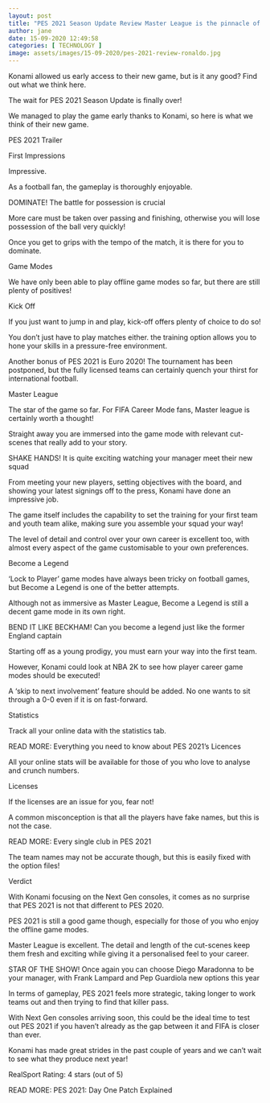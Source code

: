 ```yaml
---
layout: post
title: "PES 2021 Season Update Review Master League is the pinnacle of console Career Modes"
author: jane 
date: 15-09-2020 12:49:58 
categories: [ TECHNOLOGY ] 
image: assets/images/15-09-2020/pes-2021-review-ronaldo.jpg
---
```

Konami allowed us early access to their new game, but is it any good? Find out what we think here.

The wait for PES 2021 Season Update is finally over!

We managed to play the game early thanks to Konami, so here is what we think of their new game.

PES 2021 Trailer

First Impressions

Impressive.

As a football fan, the gameplay is thoroughly enjoyable.

DOMINATE! The battle for possession is crucial

More care must be taken over passing and finishing, otherwise you will lose possession of the ball very quickly!

Once you get to grips with the tempo of the match, it is there for you to dominate.

Game Modes

We have only been able to play offline game modes so far, but there are still plenty of positives!

Kick Off

If you just want to jump in and play, kick-off offers plenty of choice to do so!

You don’t just have to play matches either. the training option allows you to hone your skills in a pressure-free environment.

Another bonus of PES 2021 is Euro 2020! The tournament has been postponed, but the fully licensed teams can certainly quench your thirst for international football.

Master League

The star of the game so far. For FIFA Career Mode fans, Master league is certainly worth a thought!

Straight away you are immersed into the game mode with relevant cut-scenes that really add to your story.

SHAKE HANDS! It is quite exciting watching your manager meet their new squad

From meeting your new players, setting objectives with the board, and showing your latest signings off to the press, Konami have done an impressive job.

The game itself includes the capability to set the training for your first team and youth team alike, making sure you assemble your squad your way!

The level of detail and control over your own career is excellent too, with almost every aspect of the game customisable to your own preferences.

Become a Legend

‘Lock to Player’ game modes have always been tricky on football games, but Become a Legend is one of the better attempts.

Although not as immersive as Master League, Become a Legend is still a decent game mode in its own right.

BEND IT LIKE BECKHAM! Can you become a legend just like the former England captain

Starting off as a young prodigy, you must earn your way into the first team.

However, Konami could look at NBA 2K to see how player career game modes should be executed!

A ‘skip to next involvement’ feature should be added. No one wants to sit through a 0-0 even if it is on fast-forward.

Statistics

Track all your online data with the statistics tab.

READ MORE: Everything you need to know about PES 2021’s Licences

All your online stats will be available for those of you who love to analyse and crunch numbers.

Licenses

If the licenses are an issue for you, fear not!

A common misconception is that all the players have fake names, but this is not the case.

READ MORE: Every single club in PES 2021

The team names may not be accurate though, but this is easily fixed with the option files!

Verdict

With Konami focusing on the Next Gen consoles, it comes as no surprise that PES 2021 is not that different to PES 2020.

PES 2021 is still a good game though, especially for those of you who enjoy the offline game modes.

Master League is excellent. The detail and length of the cut-scenes keep them fresh and exciting while giving it a personalised feel to your career.

STAR OF THE SHOW! Once again you can choose Diego Maradonna to be your manager, with Frank Lampard and Pep Guardiola new options this year

In terms of gameplay, PES 2021 feels more strategic, taking longer to work teams out and then trying to find that killer pass.

With Next Gen consoles arriving soon, this could be the ideal time to test out PES 2021 if you haven’t already as the gap between it and FIFA is closer than ever.

Konami has made great strides in the past couple of years and we can’t wait to see what they produce next year!

RealSport Rating: 4 stars (out of 5)

READ MORE: PES 2021: Day One Patch Explained